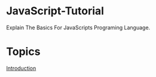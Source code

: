 # JavaScript-Tutorial
Explain The Basics For JavaScripts Programing Language.
# Topics
[Introduction](https://github.com/Islam-Turky/JavaScript-Tutorial/tree/master/Intro)

